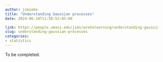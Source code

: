 ```yaml
---
author: jimioke
title: "Understanding Gaussian processes"
date: 2024-06-18T11:50:53-05:00

link: https://people.umass.edu/jimi/wrotelearning/understanding-gaussian-processes/
slug: understanding-gaussian-processes
categories:
- statistics
---
```


To be completed.